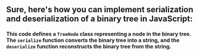 ## Sure, here's how you can implement serialization and deserialization of a binary tree in JavaScript:


#### This code defines a `TreeNode` class representing a node in the binary tree. The `serialize` function converts the binary tree into a string, and the `deserialize` function reconstructs the binary tree from the string.
